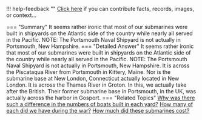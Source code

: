 !!! help-feedback ""
    <a href="/feedback/" data-feedback-link>Click here</a>
    if you can contribute facts, records, images, or context…

<a id="summary"></a>
=== "Summary"
    It seems rather ironic that most of our submarines were built in shipyards on the Atlantic side of the country while nearly all served in the Pacific. NOTE: The Portsmouth Naval Shipyard is not actually in Portsmouth, New Hampshire.
=== "Detailed Answer"
    It seems rather ironic that most of our submarines were built in shipyards on the Atlantic side of the country while nearly all served in the Pacific.
    NOTE: The Portsmouth Naval Shipyard is not actually in Portsmouth, New Hampshire. It is across the Piscataqua River from Portsmouth in Kittery, Maine. Nor is the submarine base at New London, Connecticut actually located in New London. It is across the Thames River in Groton. In this, we actually take after the British. Their former submarine base in Portsmouth, in the UK, was actually across the harbor in Gosport.
=== "Related Topics"
    [Why was there such a difference in the numbers of boats built in each yard?](why-was-there-such-a-difference-in-the-numbers-of-boats-built-in-each-yard.md#summary)
    [How many of each did we have during the war?](how-many-of-each-did-we-have-during-the-war.md#summary)
    [How much did these submarines cost?](how-much-did-these-submarines-cost.md#summary)
